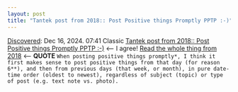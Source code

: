 ```yaml
---
layout: post
title: "Tantek post from 2018:: Post Positive things Promptly PPTP :-)"
---
```

[Discovered](http://rolandtanglao.com/2020/07/29/p1-blogthis-checkvist-list-links-to-blog/): Dec 16, 2024. 07:41 Classic [Tantek post from 2018:: Post Positive things Promptly PPTP :-)](https://tantek.com/2018/364/t5/post-that-day-then-date-time-previous-week-month)   <-- I agree! [Read the whole thing from 2018](https://tantek.com/2018/364/t5/post-that-day-then-date-time-previous-week-month) <-- **QUOTE** `When posting positive things promptly*, I think it first makes sense to post positive things from that day (for reason 6**), and then from previous days (that week, or month), in pure date-time order (oldest to newest), regardless of subject (topic) or type of post (e.g. text note vs. photo).`
